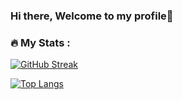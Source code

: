 ### Hi there, Welcome to my profile👋

### :fire: My Stats :

[![GitHub Streak](http://github-readme-streak-stats.herokuapp.com?user=santoshkhanal12&theme=dark&background=000000)](https://git.io/streak-stats)

[![Top Langs](https://github-readme-stats.vercel.app/api/top-langs/?username=santoshkhanal12&layout=compact&theme=vision-friendly-dark)](https://github.com/anuraghazra/github-readme-stats)

